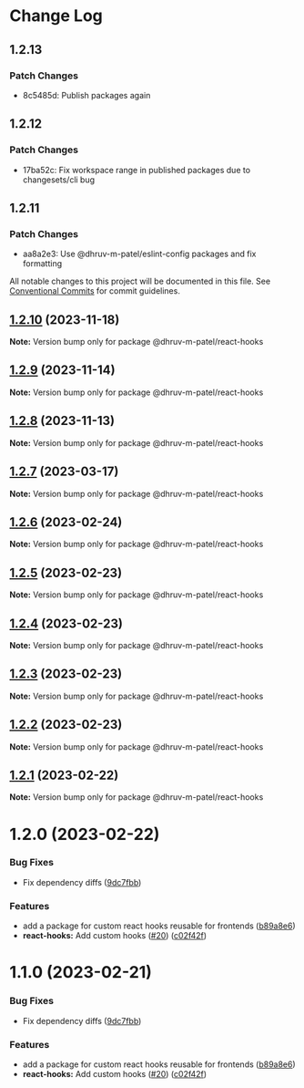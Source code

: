 # Change Log

## 1.2.13

### Patch Changes

- 8c5485d: Publish packages again

## 1.2.12

### Patch Changes

- 17ba52c: Fix workspace range in published packages due to changesets/cli bug

## 1.2.11

### Patch Changes

- aa8a2e3: Use @dhruv-m-patel/eslint-config packages and fix formatting

All notable changes to this project will be documented in this file.
See [Conventional Commits](https://conventionalcommits.org) for commit guidelines.

## [1.2.10](https://github.com/dhruv-m-patel/packages/compare/@dhruv-m-patel/react-hooks@1.2.9...@dhruv-m-patel/react-hooks@1.2.10) (2023-11-18)

**Note:** Version bump only for package @dhruv-m-patel/react-hooks

## [1.2.9](https://github.com/dhruv-m-patel/packages/compare/@dhruv-m-patel/react-hooks@1.2.8...@dhruv-m-patel/react-hooks@1.2.9) (2023-11-14)

**Note:** Version bump only for package @dhruv-m-patel/react-hooks

## [1.2.8](https://github.com/dhruv-m-patel/packages/compare/@dhruv-m-patel/react-hooks@1.2.7...@dhruv-m-patel/react-hooks@1.2.8) (2023-11-13)

**Note:** Version bump only for package @dhruv-m-patel/react-hooks

## [1.2.7](https://github.com/dhruv-m-patel/packages/compare/@dhruv-m-patel/react-hooks@1.2.6...@dhruv-m-patel/react-hooks@1.2.7) (2023-03-17)

**Note:** Version bump only for package @dhruv-m-patel/react-hooks

## [1.2.6](https://github.com/dhruv-m-patel/node-react-monorepo/compare/@dhruv-m-patel/react-hooks@1.2.5...@dhruv-m-patel/react-hooks@1.2.6) (2023-02-24)

**Note:** Version bump only for package @dhruv-m-patel/react-hooks

## [1.2.5](https://github.com/dhruv-m-patel/node-react-monorepo/compare/@dhruv-m-patel/react-hooks@1.2.4...@dhruv-m-patel/react-hooks@1.2.5) (2023-02-23)

**Note:** Version bump only for package @dhruv-m-patel/react-hooks

## [1.2.4](https://github.com/dhruv-m-patel/node-react-monorepo/compare/@dhruv-m-patel/react-hooks@1.2.3...@dhruv-m-patel/react-hooks@1.2.4) (2023-02-23)

**Note:** Version bump only for package @dhruv-m-patel/react-hooks

## [1.2.3](https://github.com/dhruv-m-patel/node-react-monorepo/compare/@dhruv-m-patel/react-hooks@1.2.2...@dhruv-m-patel/react-hooks@1.2.3) (2023-02-23)

**Note:** Version bump only for package @dhruv-m-patel/react-hooks

## [1.2.2](https://github.com/dhruv-m-patel/node-react-monorepo/compare/@dhruv-m-patel/react-hooks@1.2.1...@dhruv-m-patel/react-hooks@1.2.2) (2023-02-23)

**Note:** Version bump only for package @dhruv-m-patel/react-hooks

## [1.2.1](https://github.com/dhruv-m-patel/node-react-monorepo/compare/@dhruv-m-patel/react-hooks@1.2.0...@dhruv-m-patel/react-hooks@1.2.1) (2023-02-22)

**Note:** Version bump only for package @dhruv-m-patel/react-hooks

# 1.2.0 (2023-02-22)

### Bug Fixes

- Fix dependency diffs ([9dc7fbb](https://github.com/dhruv-m-patel/node-react-monorepo/commit/9dc7fbb59532590da154c9bb136de19716100aba))

### Features

- add a package for custom react hooks reusable for frontends ([b89a8e6](https://github.com/dhruv-m-patel/node-react-monorepo/commit/b89a8e6c5d71f7cb89cb2f3260ffb8bbe5b7740a))
- **react-hooks:** Add custom hooks ([#20](https://github.com/dhruv-m-patel/node-react-monorepo/issues/20)) ([c02f42f](https://github.com/dhruv-m-patel/node-react-monorepo/commit/c02f42f215f9ba7443590e68828cb368eb2f4970))

# 1.1.0 (2023-02-21)

### Bug Fixes

- Fix dependency diffs ([9dc7fbb](https://github.com/dhruv-m-patel/node-react-monorepo/commit/9dc7fbb59532590da154c9bb136de19716100aba))

### Features

- add a package for custom react hooks reusable for frontends ([b89a8e6](https://github.com/dhruv-m-patel/node-react-monorepo/commit/b89a8e6c5d71f7cb89cb2f3260ffb8bbe5b7740a))
- **react-hooks:** Add custom hooks ([#20](https://github.com/dhruv-m-patel/node-react-monorepo/issues/20)) ([c02f42f](https://github.com/dhruv-m-patel/node-react-monorepo/commit/c02f42f215f9ba7443590e68828cb368eb2f4970))
